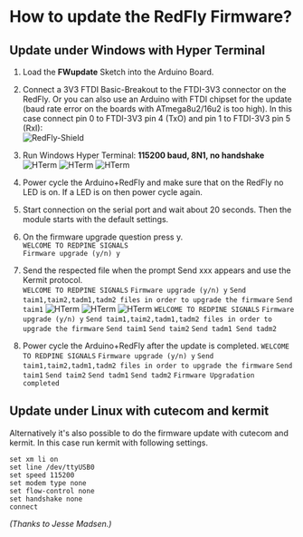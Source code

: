 # How to update the RedFly Firmware?

## Update under Windows with Hyper Terminal

1. Load the **FWupdate** Sketch into the Arduino Board.

2. Connect a 3V3 FTDI Basic-Breakout to the FTDI-3V3 connector on the RedFly. 
   Or you can also use an Arduino with FTDI chipset for the update (baud rate error on the boards with ATmega8u2/16u2 is too high).
   In this case connect pin 0 to FTDI-3V3 pin 4 (TxO) and pin 1 to FTDI-3V3 pin 5 (RxI):<br>
   ![RedFly-Shield](https://github.com/watterott/RedFly-Shield/raw/master/fw/update_guide/fw_redfly.png)

3. Run Windows Hyper Terminal: **115200 baud, 8N1, no handshake**<br>
   ![HTerm](https://github.com/watterott/RedFly-Shield/raw/master/fw/update_guide/fw_hterm1.png)
   ![HTerm](https://github.com/watterott/RedFly-Shield/raw/master/fw/update_guide/fw_hterm2.png)
   ![HTerm](https://github.com/watterott/RedFly-Shield/raw/master/fw/update_guide/fw_hterm3.png)

4. Power cycle the Arduino+RedFly and make sure that on the RedFly no LED is on. If a LED is on then power cycle again.

5. Start connection on the serial port and wait about 20 seconds. Then the module starts with the default settings.

6. On the firmware upgrade question press y.<br>
   `WELCOME TO REDPINE SIGNALS`<br>
   `Firmware upgrade (y/n) y`<br>

7. Send the respected file when the prompt Send xxx appears and use the Kermit protocol.<br>
   ``WELCOME TO REDPINE SIGNALS``
   ``Firmware upgrade (y/n) y``
   ``Send taim1,taim2,tadm1,tadm2 files in order to upgrade the firmware``
   ``Send taim1``
   ![HTerm](https://github.com/watterott/RedFly-Shield/raw/master/fw/update_guide/fw_hterm4.png)
   ![HTerm](https://github.com/watterott/RedFly-Shield/raw/master/fw/update_guide/fw_hterm5.png)
   ![HTerm](https://github.com/watterott/RedFly-Shield/raw/master/fw/update_guide/fw_hterm6.png)
   ``WELCOME TO REDPINE SIGNALS``
   ``Firmware upgrade (y/n) y``
   ``Send taim1,taim2,tadm1,tadm2 files in order to upgrade the firmware``
   ``Send taim1``
   ``Send taim2``
   ``Send tadm1
   Send tadm2``

8. Power cycle the Arduino+RedFly after the update is completed.
   ``WELCOME TO REDPINE SIGNALS``
   ``Firmware upgrade (y/n) y``
   ``Send taim1,taim2,tadm1,tadm2 files in order to upgrade the firmware``
   ``Send taim1``
   ``Send taim2``
   ``Send tadm1``
   ``Send tadm2``
   ``Firmware Upgradation completed``


## Update under Linux with cutecom and kermit

Alternatively it's also possible to do the firmware update with cutecom and kermit. 
In this case run kermit with following settings.

    set xm li on
    set line /dev/ttyUSB0
    set speed 115200
    set modem type none
    set flow-control none
    set handshake none
    connect

_(Thanks to Jesse Madsen.)_
